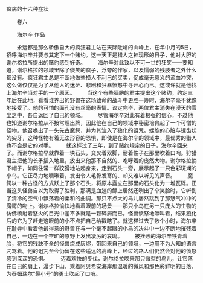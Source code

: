疯病的十六种症状

　　卷六

　　海尔辛  作品

　　永远都是那么骄傲自大的疯狂君主站在天际陡峭的山峰上，在年中月的5日，招呼海尔辛并要与其定下一个赌约。这一天正是猎人之神现形的日子，他对大胆的谢尔格拉所提出的赌约感到好奇。
　　海尔辛对此致以不可一世的狂笑——要知道，谢尔格拉的领域里除了傻笑的疯子，浮夸的作家，以及懦弱的残肢者之外什么都没有。疯狂君主总是不断地做些损人不利己的买卖，促成毫无意义的流血冲突，这么做仅仅是为了从他人的迷茫、悲剧和狂暴愤怒中寻开心而已。这或许就是他找上海尔辛当对手的一个原因。
　　当这个有些腼腆的君主提出这个赌约，约定三年后在此地，看看谁养出的野兽在这场致命的战斗中更胜一筹时，海尔辛毫不犹豫地接受了。他的可怕的面孔没有丝毫的表情。议定完毕，两位君主消失在漫天的雪尘之中，各自返回了自己的领域。
　　尽管海尔辛对此有着极强的信心，不过他也知道谢尔格拉从不按常理出牌，因此他在自己的领域中秘密培育起了一个可憎的怪物。他召唤出了一头先古魔鳄，并为其注入了狼化的诅咒。螺旋的心脏与锯齿状的尖牙，这种怪物有着无法形容的恐惧，即使是在海尔辛的领域中，最优秀的猎人也不会是它的对手。
　　就这样过了三年，到了赌约规定的日子，海尔辛回来了。而谢尔格拉早就靠着一块石头，交叉着双脚，耐着性子在那里吹着口哨。狩猎君主把他的长矛插入地里，放出来他那不自然的、咆哮着的庞然大物。谢尔格拉摘下帽子，如同往常一样狡猾地站起身来，走到石头一旁，展示起了一只色彩斑斓的小鸟。它正尽力地啁啾着，发出令人毛骨发寒的、却又难以听见的声音。
　　魔鳄以一种古怪的方式跃上了那个石头，将原本矗立在那里的石头化为一堆瓦砾。正当这头怪兽自以为取得了胜利，那满是血迹的鳔上居然还咧出了个笑脸时，它听到了清冷的空气中飘荡着的柔和的曲调。那只不点大的鸟儿居然跳到了那怒气冲冲的魔鳄的吻上。谢尔格拉愉快地看着眼前的场景——那只小鸟在另一只庞大的生物的仿佛喷射着怒火的目光中差不多就是一颗碎屑而已。怪兽愤怒地嚎叫着，结果狼化后的它为了赶走这眼前的小不点把自己给戳瞎了。就这样过去了数个小时，海尔辛在耻辱中看着他最得意的野兽在与一个毫不起眼的小鸟的决斗中一边不断地摧残着自己，一边在一个空旷的原野上发出凄厉的哀鸣。
　　被挫败的海尔辛铁青着脸，将它的残缺不全的怪兽烧成灰烬，带回来自己的领域，一边用不为人知的语言咒骂着。他的诅咒至今仍留在这些遥远的高峰上，经过的路人们仍然会对他的愤怒感到深深的恐惧。
　　迈着欢快的步伐，谢尔格拉唤来那只微型的鸟儿，让它落在自己的肩上，漫步下山，乘着阿贝希安海岸那温暖的微风和那色彩鲜明的日落，为泰姆瑞尔“最小号”的勇士吹起了口哨。
